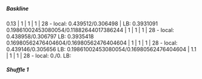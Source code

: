 ##### Baskline
0.13 | 1 | 1 | 1 | 28 - local: 0.439512/0.306498 | LB: 0.3931091
0.19861002453080054/0.11882644017386244 | 1 | 1 | 1 | 28 - local: 0.438958/0.306797 LB: 0.3935418
0.16980562476404604/0.16980562476404604 | 1 | 1 | 1 | 28 - local: 0.439146/0.305656 LB:
0.19861002453080054/0.16980562476404604 | 1.1 | 1 | 1 | 28 - local: 0./0. LB:

##### Shuffle 1